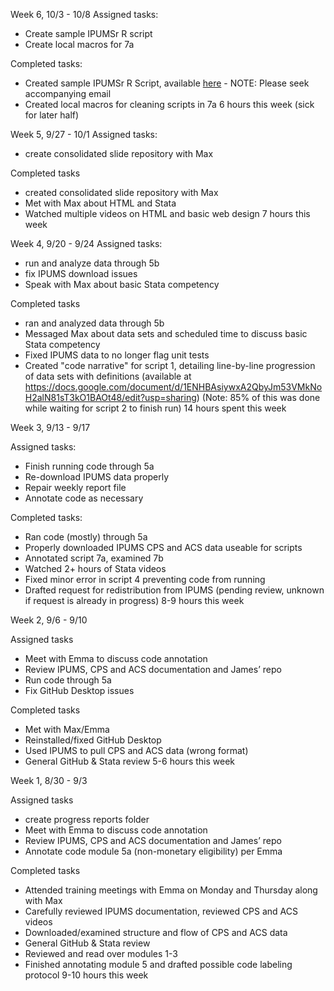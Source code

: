 Week 6, 10/3 - 10/8
Assigned tasks:
+ Create sample IPUMSr R script
+ Create local macros for 7a

Completed tasks:
+ Created sample IPUMSr R Script, available [here](https://github.com/gabrieljkelvin/BITSS-OPA-UI-IPUMSr) - NOTE: Please seek accompanying email
+ Created local macros for cleaning scripts in 7a
6 hours this week (sick for later half)


Week 5, 9/27 - 10/1
Assigned tasks:
+ create consolidated slide repository with Max

Completed tasks
+ created consolidated slide repository with Max
+ Met with Max about HTML and Stata
+ Watched multiple videos on HTML and basic web design
7 hours this week

Week 4, 9/20 - 9/24
Assigned tasks:
+ run and analyze data through 5b
+ fix IPUMS download issues
+ Speak with Max about basic Stata competency

Completed tasks
+ ran and analyzed data through 5b
+ Messaged Max about data sets and scheduled time to discuss basic Stata competency
+ Fixed IPUMS data to no longer flag unit tests
+ Created "code narrative" for script 1, detailing line-by-line progression of data sets with definitions (available at https://docs.google.com/document/d/1ENHBAsiywxA2QbyJm53VMkNoH2alN81sT3kO1BAOt48/edit?usp=sharing) (Note: 85% of this was done while waiting for script 2 to finish run)
14 hours spent this week

Week 3, 9/13 - 9/17

Assigned tasks:
+ Finish running code through 5a
+ Re-download IPUMS data properly
+ Repair weekly report file
+ Annotate code as necessary

Completed tasks:
+ Ran code (mostly) through 5a
+ Properly downloaded IPUMS CPS and ACS data useable for scripts
+ Annotated script 7a, examined 7b
+ Watched 2+ hours of Stata videos
+ Fixed minor error in script 4 preventing code from running
+ Drafted request for redistribution from IPUMS (pending review, unknown if request is already in progress)
8-9 hours this week


Week 2, 9/6 - 9/10

Assigned tasks
+ Meet with Emma to discuss code annotation
+ Review IPUMS, CPS and ACS documentation and James’ repo
+ Run code through 5a
+ Fix GitHub Desktop issues

Completed tasks
+ Met with Max/Emma
+ Reinstalled/fixed GitHub Desktop
+ Used IPUMS to pull CPS and ACS data (wrong format)
+ General GitHub & Stata review
5-6 hours this week


Week 1, 8/30 - 9/3

Assigned tasks
+ create progress reports folder
+ Meet with Emma to discuss code annotation
+ Review IPUMS, CPS and ACS documentation and James’ repo
+ Annotate code module 5a (non-monetary eligibility) per Emma

Completed tasks
+ Attended training meetings with Emma on Monday and Thursday along with Max
+ Carefully reviewed IPUMS documentation, reviewed CPS and ACS videos
+ Downloaded/examined structure and flow of CPS and ACS data
+ General GitHub & Stata review
+ Reviewed and read over modules 1-3
+ Finished annotating module 5 and drafted possible code labeling protocol
9-10 hours this week
